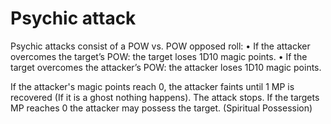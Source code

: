 <!-- TITLE: Psychic Attack -->
<!-- SUBTITLE: Hey there captain Howdy -->

# Psychic attack
Psychic attacks consist of a POW vs. POW opposed roll:
	• If the attacker overcomes the target’s POW: the target loses 1D10 magic points.
	• If the target overcomes the attacker’s POW: the attacker loses 1D10 magic points. 
	
If the attacker's magic points reach 0, the attacker faints until 1 MP is recovered (If it is a ghost nothing happens). The attack stops.
If the targets MP reaches 0 the attacker may possess the target. (Spiritual Possession)